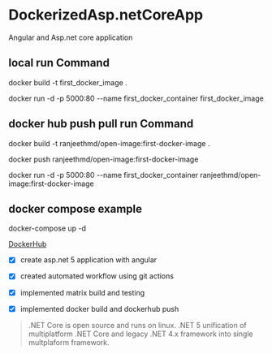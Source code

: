 # DockerizedAsp.netCoreApp
 Angular and Asp.net core application

## local run Command
docker build -t first_docker_image .

docker run -d  -p 5000:80 --name first_docker_container first_docker_image


## docker hub push pull run Command
docker build -t ranjeethmd/open-image:first-docker-image .

docker push ranjeethmd/open-image:first-docker-image

docker run -d  -p 5000:80 --name first_docker_container ranjeethmd/open-image:first-docker-image

## docker compose example
docker-compose up -d

[DockerHub](https://hub.docker.com/r/ranjeethmd/open-image/tags?page=1&ordering=last_updated)




- [x] create asp.net 5 application with angular
- [x] created automated workflow using git actions 
- [x] implemented matrix build and testing
- [x] implemented docker build and dockerhub push


> .NET Core is open source and runs on linux. .NET 5 unification of multiplatform .NET Core and legacy .NET 4.x framework into single multplaform framework.
